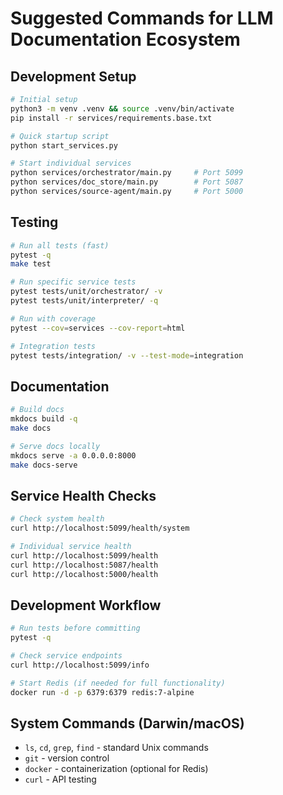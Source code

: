 # Suggested Commands for LLM Documentation Ecosystem

## Development Setup
```bash
# Initial setup
python3 -m venv .venv && source .venv/bin/activate
pip install -r services/requirements.base.txt

# Quick startup script
python start_services.py

# Start individual services
python services/orchestrator/main.py     # Port 5099
python services/doc_store/main.py        # Port 5087  
python services/source-agent/main.py     # Port 5000
```

## Testing
```bash
# Run all tests (fast)
pytest -q
make test

# Run specific service tests
pytest tests/unit/orchestrator/ -v
pytest tests/unit/interpreter/ -q

# Run with coverage
pytest --cov=services --cov-report=html

# Integration tests
pytest tests/integration/ -v --test-mode=integration
```

## Documentation
```bash
# Build docs
mkdocs build -q
make docs

# Serve docs locally
mkdocs serve -a 0.0.0.0:8000
make docs-serve
```

## Service Health Checks
```bash
# Check system health
curl http://localhost:5099/health/system

# Individual service health
curl http://localhost:5099/health
curl http://localhost:5087/health
curl http://localhost:5000/health
```

## Development Workflow
```bash
# Run tests before committing
pytest -q

# Check service endpoints
curl http://localhost:5099/info

# Start Redis (if needed for full functionality)
docker run -d -p 6379:6379 redis:7-alpine
```

## System Commands (Darwin/macOS)
- `ls`, `cd`, `grep`, `find` - standard Unix commands
- `git` - version control
- `docker` - containerization (optional for Redis)
- `curl` - API testing